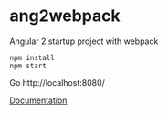 # ang2webpack
Angular 2 startup project with webpack 

```
npm install
npm start
```
Go http://localhost:8080/

<a href="https://angular.io/docs/ts/latest/guide/webpack.html">Documentation</a>
